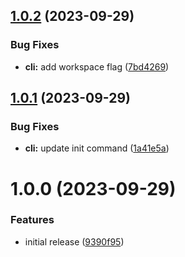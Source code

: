 ## [1.0.2](https://github.com/ck-oss/init/compare/v1.0.1...v1.0.2) (2023-09-29)


### Bug Fixes

* **cli:** add workspace flag ([7bd4269](https://github.com/ck-oss/init/commit/7bd4269b0303757b2d654c1065da5837d23b0cf4))

## [1.0.1](https://github.com/ck-oss/init/compare/v1.0.0...v1.0.1) (2023-09-29)


### Bug Fixes

* **cli:** update init command ([1a41e5a](https://github.com/ck-oss/init/commit/1a41e5a3436753db3b3b445aa7adae65960a0a9f))

# 1.0.0 (2023-09-29)


### Features

* initial release ([9390f95](https://github.com/ck-oss/init/commit/9390f95c7667b7f285498af32b329a1063883f1c))
